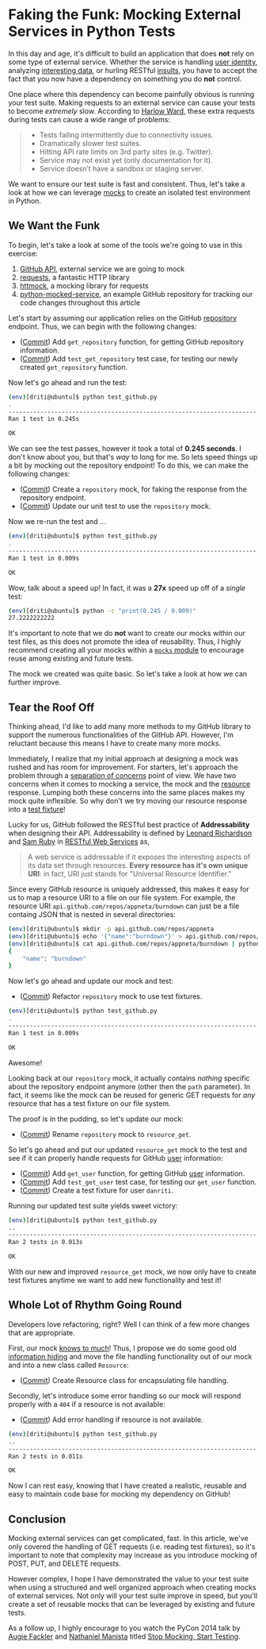 # Faking the Funk: Mocking External Services in Python Tests

In this day and age, it's difficult to build an application that does **not**
rely on some type of external service. Whether the service is handling
[user identity][1], analyzing [interesting data][2], or hurling RESTful
[insults][3], you have to accept the fact that you now have a dependency on
something you do **not** control.

One place where this dependency can become painfully obvious is running your
test suite. Making requests to an external service can cause your tests
to become *extremely* slow. According to [Harlow Ward][6], these extra requests
during tests can cause a wide range of problems:

> - Tests failing intermittently due to connectivity issues.
> - Dramatically slower test suites.
> - Hitting API rate limits on 3rd party sites (e.g. Twitter).
> - Service may not exist yet (only documentation for it).
> - Service doesn’t have a sandbox or staging server.

We want to ensure our test suite is fast and consistent. Thus, let's take a
look at how we can leverage [mocks][38] to create an isolated test environment
in Python.

## We Want the Funk

To begin, let's take a look at some of the tools we're going to use in this
exercise:

1. [GitHub API][9], external service we are going to mock
1. [requests][7], a fantastic HTTP library
1. [httmock][8], a mocking library for requests
1. [python-mocked-service][37], an example GitHub repository for tracking our
   code changes throughout this article

Let's start by assuming our application relies on the GitHub [repository][14]
endpoint. Thus, we can begin with the following changes:

- ([Commit][10]) Add `get_repository` function, for getting GitHub repository
  information.
- ([Commit][11]) Add `test_get_repository` test case, for testing our newly
  created `get_repository` function.

Now let's go ahead and run the test:

```bash
(env)[driti@ubuntu]$ python test_github.py
.
----------------------------------------------------------------------
Ran 1 test in 0.245s

OK
```

We can see the test passes, however it took a total of **0.245 seconds**. I
don't know about you, but that's *way* to long for me. So lets speed things up a
bit by mocking out the repository endpoint! To do this, we can make the
following changes:

- ([Commit][12]) Create a `repository` mock, for faking the response from the
  repository endpoint.
- ([Commit][13]) Update our unit test to use the `repository` mock.

Now we re-run the test and ...

```bash
(env)[driti@ubuntu]$ python test_github.py
.
----------------------------------------------------------------------
Ran 1 test in 0.009s

OK
```

Wow, talk about a speed up! In fact, it was a **27x** speed up off of a *single*
test:

```bash
(env)[driti@ubuntu]$ python -c "print(0.245 / 0.009)"
27.2222222222
```

It's important to note that we do **not** want to create our mocks within our
test files, as this does not promote the idea of reusability. Thus, I highly
recommend creating all your mocks within a [`mocks` module][36] to encourage
reuse among existing and future tests.

The mock we created was quite basic. So let's take a look at how we can further
improve.

## Tear the Roof Off

Thinking ahead, I'd like to add many more methods to my GitHub library to
support the numerous functionalities of the GitHub API. However, I'm reluctant
because this means I have to create many more mocks.

Immediately, I realize that my initial approach at designing a mock was rushed
and has room for improvement. For starters, let's approach the problem through
a [separation of concerns][15] point of view. We have two concerns when it comes
to mocking a service, the mock and the [resource][18] response. Lumping both these
concerns into the same places makes my mock quite inflexible. So why don't we
try moving our resource response into a [test fixture][17]!

Lucky for us, GitHub followed the RESTful best practice of **Addressability** when
designing their API. Addressability is defined by [Leonard Richardson][20] and
[Sam Ruby][21] in [RESTful Web Services][19] as,

> A web service is addressable if it exposes the interesting aspects of its data
set through resources. **Every resource has it's own unique URI**: in fact,
URI just stands for "Universal Resource Identifier."

Since every GitHub resource is uniquely addressed, this makes it easy for us to
map a resource URI to a file on our file system. For example, the resource URI
`api.github.com/repos/appneta/burndown` can just be a file containg JSON that is
nested in several directories:

```bash
(env)[driti@ubuntu]$ mkdir -p api.github.com/repos/appneta
(env)[driti@ubuntu]$ echo '{"name":"burndown"}' > api.github.com/repos/appneta/burndown
(env)[driti@ubuntu]$ cat api.github.com/repos/appneta/burndown | python -m json.tool
{
    "name": "burndown"
}
```

Now let's go ahead and update our mock and test:

- ([Commit][22]) Refactor `repository` mock to use test fixtures.

```bash
(env)[driti@ubuntu]$ python test_github.py
.
----------------------------------------------------------------------
Ran 1 test in 0.009s

OK
```

Awesome!

Looking back at our `repository` mock, it actually contains *nothing* specific
about the repository endpoint anymore (other then the `path` parameter). In fact,
it seems like the mock can be reused for generic GET requests for *any* resource
that has a test fixture on our file system.

The proof is in the pudding, so let's update our mock:

- ([Commit][25]) Rename `repository` mock to `resource_get`.

So let's go ahead and put our updated `resource_get` mock to the test and see
if it can properly handle requests for GitHub [user][24] information:

- ([Commit][26]) Add `get_user` function, for getting GitHub [user][24]
  information.
- ([Commit][27]) Add `test_get_user` test case, for testing our `get_user`
  function.
- ([Commit][28]) Create a test fixture for user `danriti`.

Running our updated test suite yields sweet victory:

```bash
(env)[driti@ubuntu]$ python test_github.py
..
----------------------------------------------------------------------
Ran 2 tests in 0.013s

OK
```

With our new and improved `resource_get` mock, we now only have to create test
fixtures anytime we want to add new functionality and test it!

## Whole Lot of Rhythm Going Round

Developers love refactoring, right? Well I can think of a few more changes that
are appropriate.

First, our mock [knows to much][29]! Thus, I propose we do some good old
[information hiding][30] and move the file handling functionality out of our
mock and into a new class called `Resource`:

- ([Commit][31]) Create Resource class for encapsulating file handling.

Secondly, let's introduce some error handling so our mock will respond properly
with a `404` if a resource is not available:

- ([Commit][32]) Add error handling if resource is not available.

```bash
(env)[driti@ubuntu]$ python test_github.py
..
----------------------------------------------------------------------
Ran 2 tests in 0.011s

OK
```

Now I can rest easy, knowing that I have created a realistic, reusable and easy
to maintain code base for mocking my dependency on GitHub!

## Conclusion

Mocking external services can get complicated, fast. In this article, we've only
covered the handling of GET requests (i.e. reading test fixtures), so it's
important to note that complexity may increase as you introduce mocking of
POST, PUT, and DELETE requests.

However complex, I hope I have demonstrated the value to your test suite when
using a structured and well organized approach when creating mocks of external
services. Not only will your test suite improve in speed, but you'll create a
set of reusable mocks that can be leveraged by existing and future tests.

As a follow up, I highly encourage to you watch the PyCon 2014 talk by
[Augie Fackler][33] and [Nathaniel Manista][34] titled
[Stop Mocking, Start Testing][35].


[1]: https://dev.twitter.com/docs/auth
[2]: https://developer.github.com/v3/issues/
[3]: http://foaas.herokuapp.com/
[4]: http://blog.codinghorror.com/the-prototype-pitfall/
[5]: https://twitter.com/futuresanta
[6]: http://robots.thoughtbot.com/how-to-stub-external-services-in-tests
[7]: http://docs.python-requests.org/
[8]: https://github.com/patrys/httmock
[9]: https://developer.github.com/v3/
[10]: https://github.com/danriti/python-mocked-service/commit/c97eb466131c66cd3daf0b4c5e0014a5a4756bb0
[11]: https://github.com/danriti/python-mocked-service/commit/5003a893b1c52b662d4618a754e921e857e65f9f
[12]: https://github.com/danriti/python-mocked-service/commit/5c69623d77bbe5780d5d68dbc5e85bba08ae3770
[13]: https://github.com/danriti/python-mocked-service/commit/332f03211dbe307b8dcce9b11f7e939f54262276
[14]: https://developer.github.com/v3/repos/#get
[15]: http://en.wikipedia.org/wiki/Separation_of_concerns
[16]: http://en.wikipedia.org/wiki/Model%E2%80%93view%E2%80%93controller
[17]: http://en.wikipedia.org/wiki/Test_fixture#Software
[18]: http://en.wikipedia.org/wiki/Web_resource
[19]: http://shop.oreilly.com/product/9780596529260.do
[20]: https://twitter.com/leonardr
[21]: https://twitter.com/samruby
[22]: https://github.com/danriti/python-mocked-service/commit/b8304d3a6e7225b2e2d2d9bdf3a7c623f095fba0
[23]: https://www.youtube.com/watch?v=zt6IyMYcyZk
[24]: https://developer.github.com/v3/users/#get-a-single-user
[25]: https://github.com/danriti/python-mocked-service/commit/f4e91a12fc401dd7f39f96a315e4eab19e8b115f
[26]: https://github.com/danriti/python-mocked-service/commit/9c7cad198d0e2eed8053198c08fe12f093ad17f5
[27]: https://github.com/danriti/python-mocked-service/commit/95e2c572fba2b7eec5bf6492876906b22c98e441
[28]: https://github.com/danriti/python-mocked-service/commit/c4f45acd4e29beff06b410892324c041f494641d
[29]: https://github.com/danriti/python-mocked-service/blob/f4e91a12fc401dd7f39f96a315e4eab19e8b115f/mocks/github.py#L20-L21
[30]: http://en.wikipedia.org/wiki/Information_hiding
[31]: https://github.com/danriti/python-mocked-service/commit/7fc95b4a8a53b5555ccef529271aaca76fd3cf8e
[32]: https://github.com/danriti/python-mocked-service/commit/40a4ef112e11cba668b4d62f528e98b50d0041cd
[33]: https://twitter.com/durin42
[34]: https://plus.google.com/+NathanielManista
[35]: http://www.youtube.com/watch?v=Xu5EhKVZdV8
[36]: https://github.com/danriti/python-mocked-service/tree/master/mocks
[37]: https://github.com/danriti/python-mocked-service
[38]: http://en.wikipedia.org/wiki/Mock_object
